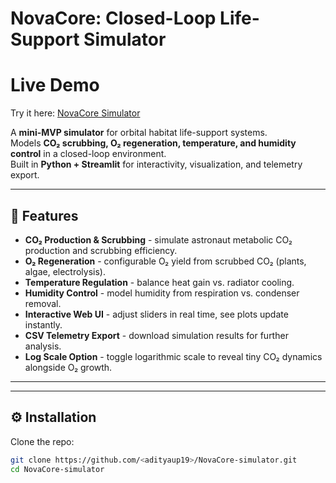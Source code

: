 # NovaCore: Closed-Loop Life-Support Simulator 

# Live Demo
Try it here: [NovaCore Simulator](https://novacore-ktgnnohb9bpknoy6zanss7.streamlit.app/)


A **mini-MVP simulator** for orbital habitat life-support systems.  
Models **CO₂ scrubbing, O₂ regeneration, temperature, and humidity control** in a closed-loop environment.  
Built in **Python + Streamlit** for interactivity, visualization, and telemetry export.

---

## 🚀 Features
- **CO₂ Production & Scrubbing** - simulate astronaut metabolic CO₂ production and scrubbing efficiency.  
- **O₂ Regeneration** - configurable O₂ yield from scrubbed CO₂ (plants, algae, electrolysis).  
- **Temperature Regulation** - balance heat gain vs. radiator cooling.  
- **Humidity Control** - model humidity from respiration vs. condenser removal.  
- **Interactive Web UI** - adjust sliders in real time, see plots update instantly.  
- **CSV Telemetry Export** - download simulation results for further analysis.  
- **Log Scale Option** - toggle logarithmic scale to reveal tiny CO₂ dynamics alongside O₂ growth.

---



---

## ⚙️ Installation

Clone the repo:
```bash
git clone https://github.com/<adityaup19>/NovaCore-simulator.git
cd NovaCore-simulator
